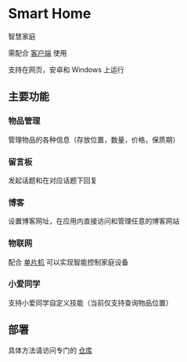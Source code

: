 # Smart Home

智慧家庭

需配合 [客户端](https://github.com/he0119/smart-home-flutter/releases) 使用

支持在网页，安卓和 Windows 上运行

## 主要功能

### 物品管理

管理物品的各种信息（存放位置，数量，价格，保质期）

### 留言板

发起话题和在对应话题下回复

### 博客

设置博客网址，在应用内直接访问和管理任意的博客网站

### 物联网

配合 [单片机](https://github.com/he0119/smart-home-device) 可以实现智能控制家庭设备

### 小爱同学

支持小爱同学自定义技能（当前仅支持查询物品位置）

## 部署

具体方法请访问专门的 [仓库](https://github.com/he0119/smart-home-deploy)
